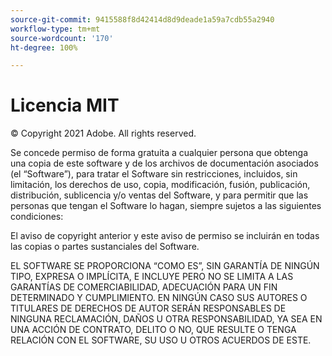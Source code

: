```yaml
---
source-git-commit: 9415588f8d42414d8d9deade1a59a7cdb55a2940
workflow-type: tm+mt
source-wordcount: '170'
ht-degree: 100%

---
```

# Licencia MIT

© Copyright 2021 Adobe. All rights reserved.

Se concede permiso de forma gratuita a cualquier persona que obtenga una copia
de este software y de los archivos de documentación asociados (el “Software”), para tratar
el Software sin restricciones, incluidos, sin limitación, los derechos de uso,
copia, modificación, fusión, publicación, distribución, sublicencia y/o ventas del Software,
y para permitir que las personas que tengan el Software
lo hagan, siempre sujetos a las siguientes condiciones:

El aviso de copyright anterior y este aviso de permiso se incluirán en todas las copias o partes sustanciales del Software.

EL SOFTWARE SE PROPORCIONA “COMO ES”, SIN GARANTÍA DE NINGÚN TIPO, EXPRESA O
IMPLÍCITA, E INCLUYE PERO NO SE LIMITA A LAS GARANTÍAS DE COMERCIABILIDAD,
ADECUACIÓN PARA UN FIN DETERMINADO Y CUMPLIMIENTO. EN NINGÚN CASO SUS
AUTORES O TITULARES DE DERECHOS DE AUTOR SERÁN RESPONSABLES DE NINGUNA RECLAMACIÓN, DAÑOS U OTRA
RESPONSABILIDAD, YA SEA EN UNA ACCIÓN DE CONTRATO, DELITO O NO, QUE RESULTE
O TENGA RELACIÓN CON EL SOFTWARE, SU USO U OTROS ACUERDOS DE ESTE.
